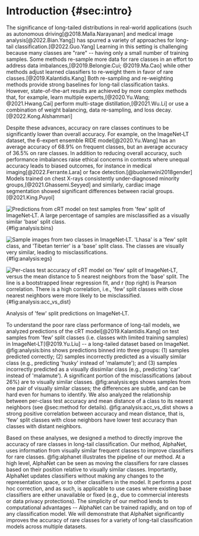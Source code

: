# Introduction {#sec:intro}

The significance of long-tailed distributions in real-world applications
(such as autonomous driving[@2018.Malla.Narayanan] and medical image
analysis[@2022.Bian.Yang]) has spurred a variety of approaches for
long-tail classification.[@2022.Guo.Yang] Learning in this setting is
challenging because many classes are "rare" -- having only a small
number of training samples. Some methods re-sample more data for rare
classes in an effort to address data imbalances,[@2019.Belongie.Cui;
@2019.Ma.Cao] while other methods adjust learned classifiers to
re-weight them in favor of rare classes.[@2019.Kalantidis.Kang] Both
re-sampling and re-weighting methods provide strong baselines for
long-tail classification tasks. However, state-of-the-art results are
achieved by more complex methods that, for example, learn multiple
experts,[@2020.Yu.Wang; @2021.Hwang.Cai] perform multi-stage
distillation,[@2021.Wu.Li] or use a combination of weight balancing,
data re-sampling, and loss decay.[@2022.Kong.Alshammari]

Despite these advances, accuracy on rare classes continues to be
significantly lower than overall accuracy. For example, on the
ImageNet‑LT dataset, the 6-expert ensemble RIDE model[@2020.Yu.Wang] has
an average accuracy of 68.9% on frequent classes, but an average
accuracy of 36.5% on rare classes. In addition to reducing overall
accuracy, such performance imbalances raise ethical concerns in contexts
where unequal accuracy leads to biased outcomes, for instance in medical
imaging[@2022.Ferrante.Lara] or face detection.[@buolamwini2018gender]
Models trained on chest X-rays consistently under-diagnosed minority
groups,[@2021.Ghassemi.Seyyed] and similarly, cardiac image segmentation
showed significant differences between racial groups.[@2021.King.Puyol]

<div id="fig:analysis">

![Predictions from cRT model on test samples from 'few' split of
ImageNet‑LT. A large percentage of samples are misclassified as a
visually similar 'base' split
class.](figures/pred_counts_imagenetlt_crt_baseline){#fig:analysis:bins}

![Sample images from two classes in ImageNet‑LT. 'Lhasa' is a 'few'
split class, and 'Tibetan terrier' is a 'base' split class. The classes
are visually very similar, leading to
misclassifications.](figures/doggies){#fig:analysis:egs}

![Per-class test accuracy of cRT model on 'few' split of ImageNet‑LT,
versus the mean distance to 5 nearest neighbors from the 'base' split.
The line is a bootstrapped linear regression fit, and $r$ (top right) is
Pearson correlation. There is a high correlation, i.e., 'few' split
classes with close nearest neighbors were more likely to be
misclassified.](figures/cls_acc_vs_nndist_imagenetlt_crt_baseline){#fig:analysis:acc_vs_dist}

Analysis of 'few' split predictions on ImageNet‑LT.

</div>

To understand the poor rare class performance of long-tail models, we
analyzed predictions of the cRT model[@2019.Kalantidis.Kang] on test
samples from 'few' split classes (i.e. classes with limited training
samples) in ImageNet‑LT[@2019.Yu.Liu] -- a long-tailed dataset based on
ImageNet. @fig:analysis:bins shows predictions binned into three groups:
(1) samples predicted correctly; (2) samples incorrectly predicted as a
visually similar class (e.g., predicting 'husky' instead of 'malamute');
and (3) samples incorrectly predicted as a visually dissimilar class
(e.g., predicting 'car' instead of 'malamute'). A significant portion of
the misclassifications (about 26%) are to visually similar classes.
@fig:analysis:egs shows samples from one pair of visually similar
classes; the differences are subtle, and can be hard even for humans to
identify. We also analyzed the relationship between per-class test
accuracy and mean distance of a class to its nearest neighbors (see
@sec:method for details). @fig:analysis:acc_vs_dist shows a strong
positive correlation between accuracy and mean distance, that is, 'few'
split classes with close neighbors have lower test accuracy than classes
with distant neighbors.

Based on these analyses, we designed a method to directly improve the
accuracy of rare classes in long-tail classification. Our method,
AlphaNet, uses information from visually similar frequent classes to
improve classifiers for rare classes. @fig:alphanet illustrates the
pipeline of our method. At a high level, AlphaNet can be seen as moving
the classifiers for rare classes based on their position relative to
visually similar classes. Importantly, AlphaNet updates classifiers
without making any changes to the representation space, or to other
classifiers in the model. It performs a post hoc correction, and as
such, is applicable to use cases where existing base classifiers are
either unavailable or fixed (e.g., due to commercial interests or data
privacy protections). The simplicity of our method lends to
computational advantages -- AlphaNet can be trained rapidly, and on top
of any classification model. We will demonstrate that AlphaNet
significantly improves the accuracy of rare classes for a variety of
long-tail classification models across multiple datasets.
